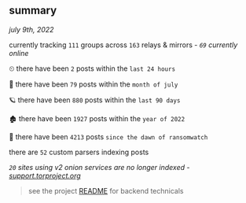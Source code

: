 
## summary
_july 9th, 2022_

currently tracking `111` groups across `163` relays & mirrors - _`69` currently online_

⏲ there have been `2` posts within the `last 24 hours`

🦈 there have been `79` posts within the `month of july`

🪐 there have been `880` posts within the `last 90 days`

🏚 there have been `1927` posts within the `year of 2022`

🦕 there have been `4213` posts `since the dawn of ransomwatch`

there are `52` custom parsers indexing posts

_`20` sites using v2 onion services are no longer indexed - [support.torproject.org](https://support.torproject.org/onionservices/v2-deprecation/)_

> see the project [README](https://github.com/joshhighet/ransomwatch#ransomwatch--) for backend technicals
